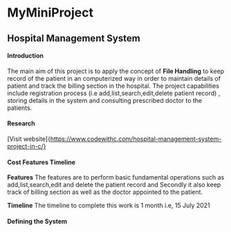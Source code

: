 # MyMiniProject

## Hospital Management System

#### Introduction 
The main aim  of this project is to apply the concept of  **File Handling** to keep record of the patient in an computerized way in order to maintain details of patient and track the billing section in the hospital.
The project capabilities include registration process (i.e add,list,search,edit,delete patient record) , storing details in the system and consulting prescribed doctor to the patients.

#### Research 
[Visit website]{https://www.codewithc.com/hospital-management-system-project-in-c/}

#### Cost Features Timeline

**Features**
The features are to perform basic fundamental operations such as add,list,search,edit and delete the patient record and Secondly it also keep track of billing section as well as the doctor appointed to the patient.

**Timeline**
The timeline to complete this work is 1 month i.e, 15 July 2021


#### Defining the System
